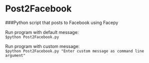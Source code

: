 Post2Facebook
=============
###Python script that posts to Facebook using Facepy

Run program with default message:<br>
`$python Post2Facebook.py`

Run program with custom message:<br>
`$python Post2Facebook.py "Enter custom message as command line argument"`
